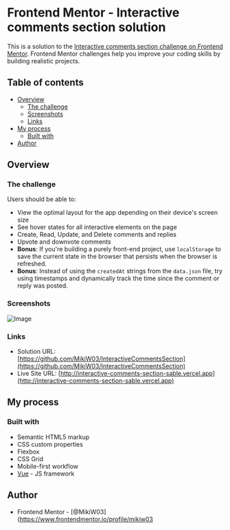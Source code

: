 # Frontend Mentor - Interactive comments section solution

This is a solution to the [Interactive comments section challenge on Frontend Mentor](https://www.frontendmentor.io/challenges/interactive-comments-section-iG1RugEG9). Frontend Mentor challenges help you improve your coding skills by building realistic projects. 

## Table of contents

- [Overview](#overview)
  - [The challenge](#the-challenge)
  - [Screenshots](#screenshots)
  - [Links](#links)
- [My process](#my-process)
  - [Built with](#built-with)
- [Author](#author)

## Overview

### The challenge

Users should be able to:

- View the optimal layout for the app depending on their device's screen size
- See hover states for all interactive elements on the page
- Create, Read, Update, and Delete comments and replies
- Upvote and downvote comments
- **Bonus**: If you're building a purely front-end project, use `localStorage` to save the current state in the browser that persists when the browser is refreshed.
- **Bonus**: Instead of using the `createdAt` strings from the `data.json` file, try using timestamps and dynamically track the time since the comment or reply was posted.

### Screenshots

![Image](https://user-images.githubusercontent.com/93322229/178357250-a05c795a-632f-407a-9ea8-4993331a12e2.png)

### Links

- Solution URL: [https://github.com/MikiW03/InteractiveCommentsSection](https://github.com/MikiW03/InteractiveCommentsSection)
- Live Site URL: [http://interactive-comments-section-sable.vercel.app](http://interactive-comments-section-sable.vercel.app)

## My process

### Built with

- Semantic HTML5 markup
- CSS custom properties
- Flexbox
- CSS Grid
- Mobile-first workflow
- [Vue](https://vuejs.org/) - JS framework

## Author

- Frontend Mentor - [@MikiW03](https://www.frontendmentor.io/profile/mikiw03
